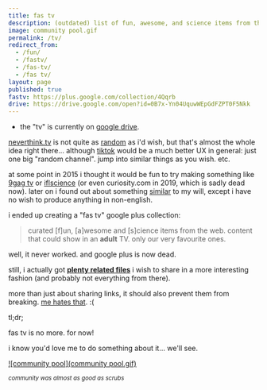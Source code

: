 ```yaml
---
title: fas tv
description: (outdated) list of fun, awesome, and science items from the cregox web.
image: community pool.gif
permalink: /tv/
redirect_from:
  - /fun/
  - /fastv/
  - /fas-tv/
  - /fas tv/
layout: page
published: true
fastv: https://plus.google.com/collection/4Qqrb
drive: https://drive.google.com/open?id=0B7x-Yn04UquwWEpGdFZPT0F5Nkk
---
```


- the "tv" is currently on [google drive]({{page.drive}}).

[neverthink.tv](https://neverthink.tv/code) is not quite as [random](/random) as i'd wish, but that's almost the whole idea right there... although [tiktok](https://tiktok.com/@cregox) would be a much better UX in general: just one big "random channel". jump into similar things as you wish. etc.

at some point in 2015 i thought it would be fun to try making something like [9gag tv](http://9gag.com/tv) or [iflscience](http://www.iflscience.com/team/elise-andrew/) (or even curiosity.com in 2019, which is sadly dead now). later on i found out about something [similar](https://www.patreon.com/lolhehehe) to my will, except i have no wish to produce anything in non-english.

i ended up creating a "fas tv" google plus collection:

> curated [f]un, [a]wesome and [s]cience items from the web. content that could show in an **adult** TV. only our very favourite ones.

well, it never worked. and google plus is now dead.

still, i actually got [**plenty related files**]({{page.drive}}) i wish to share in a more interesting fashion (and probably not everything from there).

more than just about sharing links, it should also prevent them from breaking. [me hates that](/backup). :(

tl;dr;

fas tv is no more. for now!

i know you'd love me to do something about it... we'll see.

[![community pool](community pool.gif)](https://photos.app.goo.gl/TX8Zyo3Yk4PDihWHA)

<small>_community was almost as good as scrubs_</small>
